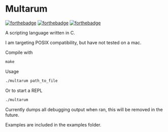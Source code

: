 
# Multarum

[![forthebadge](https://forthebadge.com/images/badges/contains-technical-debt.svg)](https://forthebadge.com)
[![forthebadge](https://forthebadge.com/images/badges/designed-in-ms-paint.svg)](https://forthebadge.com)
[![forthebadge](https://forthebadge.com/images/badges/no-ragrets.svg)](https://forthebadge.com)

A scripting language written in C.

I am targeting POSIX compatibility, but have not tested on a mac.

Compile with

```c
make
```

Usage

```bash
./multarum path_to_file
```

Or to start a REPL

```bash
./multarum
```

Currently dumps all debugging output when ran, this will be removed in the future.

Examples are included in the examples folder.
